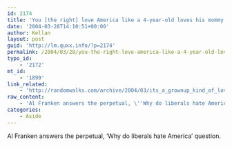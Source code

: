 ```yaml
---
id: 2174
title: 'You [the right] love America like a 4-year-old loves his mommy. Liberals love America like grown-ups.'
date: '2004-03-28T14:10:51+00:00'
author: Kellan
layout: post
guid: 'http://lm.quxx.info/?p=2174'
permalink: /2004/03/28/you-the-right-love-america-like-a-4-year-old-loves-his-mommy-liberals-love-america-like-grown-ups/
typo_id:
    - '2172'
mt_id:
    - '1899'
link_related:
    - 'http://randomwalks.com/archive/2004/03/its_a_grownup_kind_of_love.php'
raw_content:
    - 'Al Franken answers the perpetual, \''Why do liberals hate America\'' question.'
categories:
    - Aside
---
```


Al Franken answers the perpetual, ‘Why do liberals hate America’ question.